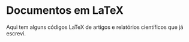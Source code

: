 # Documentos em LaTeX
 Aqui tem alguns códigos LaTeX de artigos e relatórios científicos que já escrevi.
